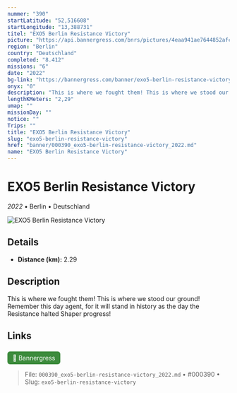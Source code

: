 ```yaml
---
nummer: "390"
startLatitude: "52,516608"
startLongitude: "13,388731"
titel: "EXO5 Berlin Resistance Victory"
picture: "https://api.bannergress.com/bnrs/pictures/4eaa941ae7644852afcdf621bf1ac219"
region: "Berlin"
country: "Deutschland"
completed: "8.412"
missions: "6"
date: "2022"
bg-link: "https://bannergress.com/banner/exo5-berlin-resistance-victory-2d01"
onyx: "0"
description: "This is where we fought them! This is where we stood our ground! Remember this day agent, for it will stand in history as the day the Resistance halted Shaper progress!"
lengthKMeters: "2,29"
umap: ""
missionDay: ""
notice: ""
Trips: ""
title: "EXO5 Berlin Resistance Victory"
slug: "exo5-berlin-resistance-victory"
href: "banner/000390_exo5-berlin-resistance-victory_2022.md"
name: "EXO5 Berlin Resistance Victory"
---
```

# EXO5 Berlin Resistance Victory

*2022* • Berlin • Deutschland

![EXO5 Berlin Resistance Victory](https://api.bannergress.com/bnrs/pictures/4eaa941ae7644852afcdf621bf1ac219)



## Details
- **Distance (km):** 2.29






## Description
This is where we fought them! This is where we stood our ground! Remember this day agent, for it will stand in history as the day the Resistance halted Shaper progress!



## Links
<a href="https://bannergress.com/banner/exo5-berlin-resistance-victory-2d01" style="display:inline-block;margin:6px 8px 0 0;padding:6px 12px;background:#3c8b3c;color:#fff;text-decoration:none;border-radius:6px;">🔗 Bannergress</a>




> File: `000390_exo5-berlin-resistance-victory_2022.md` • #000390 • Slug: `exo5-berlin-resistance-victory`
